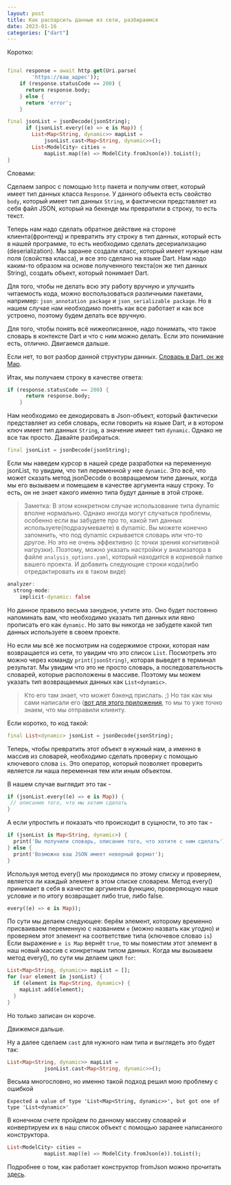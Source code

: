 ```yaml
---
layout: post
title: Как распарсить данные из сети, разбираемся
date: 2023-01-16
categories: ["dart"]
---
```


Коротко: 
``` dart

final response = await http.get(Uri.parse(
        'https://ваш_адрес'));
    if (response.statusCode == 200) {
      return response.body;
    } else {
      return 'error';
    }

final jsonList = jsonDecode(jsonString);
      if (jsonList.every((e) => e is Map)) {
        List<Map<String, dynamic>> mapList =
            jsonList.cast<Map<String, dynamic>>();
        List<ModelCity> cities =
            mapList.map((e) => ModelCity.fromJson(e)).toList();
}
```

Словами:

Сделаем запрос с помощью `http` пакета и получим ответ, который имеет тип данных класса `Response`.
У данного объекта есть свойство `body`, который имеет тип данных `String`, и фактически представляет из себя файл JSON, который на бекенде мы превратили в строку, то есть текст.

Теперь нам надо сделать обратное действие на стороне клиента(фронтенд) и превратить эту строку в тип данных, который есть в нашей программе, то есть необходимо сделать десериализацию (deserialization). Мы заранее создали класс, который имеет нужные нам поля (свойства класса), и все это сделано на языке Dart. 
Нам надо каким-то образом на основе полученного текста(он же тип данных String), создать объект, который понимает Dart. 

Для того, чтобы не делать всю эту работу вручную и улучшить читаемость кода, можно воспользоваться различными пакетами, например: `json_annotation package` и `json_serializable package`.
Но в нашем случае нам необходимо понять как все работает и как все устроено, поэтому будем делать все вручную.

Для того, чтобы понять всё нижеописанное, надо понимать, что такое словарь в контексте Dart и что с ним можно делать. 
Если это понимание есть, отлично. Двигаемся дальше. 

Если нет, то вот разбор данной структуры данных. 
[Словарь в Dart, он же Map](./another-page.html). 

Итак, мы получаем строку в качестве ответа:

```dart
if (response.statusCode == 200) {
      return response.body;
    }
```

Нам необходимо ее декодировать в Json-объект, который фактически представляет из себя словарь, если говорить на языке Dart, и в котором ключ имеет тип данных `String`, а значение имеет тип `dynamic`.
Однако не все так просто.
Давайте разбираться.

```dart
final jsonList = jsonDecode(jsonString);
```

Если мы наведем курсор  в нашей среде разработки на переменную jsonList, то увидим, что тип переменной у нее `dynamic`. Это всё, что может сказать метод jsonDecode о возвращаемом типе данных, когда мы его вызываем и помещаем в качестве аргумента нашу строку. 
То есть, он не знает какого именно типа будут данные в этой строке.

>Заметка:
В этом конкретном случае использование типа dynamic вполне нормально. Однако иногда могут случаться проблемы,  особенно если вы забудете про то, какой тип данных используете(подразумеваете) в dynamic. Вы можете конечно запомнить, что под dynamic скрывается словарь или что-то другое. Но это не очень эффективно (с точки зрения когнитивной нагрузки).
Поэтому, можно указать настройки у анализатора в файле `analysis_options.yaml`, который находится в корневой папке вашего проекта. И добавить следующие строки кода(либо отредактировать их в таком виде)
```dart
analyzer: 
  strong-mode: 
    implicit-dynamic: false 
```
Но данное правило весьма занудное, учтите это. Оно будет постоянно напоминать вам, что необходимо указать тип данных или явно прописать его как `dynamic`. Но зато вы никогда не забудете какой тип данных используете в своем проекте.

Но если мы всё же посмотрим на содержимое строки, которая нам возвращается из сети, то увидим что это список `List`. Посмотреть это можно через команду `print(jsonString)`, которая выведет в терминал результат. Мы увидим что это не просто словарь, а последовательность словарей, которые расположены в массиве. 
Поэтому мы можем указать тип возвращаемых данных как `List<dynamic>`.

>Кто его там знает, что может бэкенд прислать. ;) Но так как мы сами написали его ([вот для этого приложения](https://whereishappyinrussia.web.app/), то мы то уже точно знаем, что мы отправили клиенту. 

Если коротко, то код такой:

```dart
final List<dynamic> jsonList = jsonDecode(jsonString);
```

Теперь, чтобы превратить этот объект в нужный нам, а именно в массив из словарей, необходимо сделать проверку с помощью ключевого слова `is`. Это оператор, который позволяет проверить является ли наша переменная тем или иным объектом.

В нашем случае выглядит это так -

```dart
if (jsonList.every((e) => e is Map)) {
 // описание того, что мы хотим сделать
}
```
А если упростить и показать что происходит в сущности, то это так -

```dart
if (jsonList is Map<String, dynamic>) {
  print('Вы получили словарь, описание того, что хотите с ним сделать');
} else {
  print('Возможно ваш JSON имеет неверный формат');
}
```

Используя метод every() мы проходимся по этому списку и проверяем, является ли каждый элемент в этом списке словарем. Метод every() принимает в себя в качестве аргумента функцию, проверяющую наше условие и по итогу возвращает либо true, либо false.

```dart
every((e) => e is Map));
```

По сути мы делаем следующее: берём элемент, которому временно присваиваем переменную с названием `е` (можно назвать как угодно) и проверяем этот элемент на соответствие типа (ключевое словао `is`)
Если выражение `e is Map` вернёт `true`, то мы поместим этот элемент в наш новый массив с конкретным типом данных. 
Когда мы вызываем метод every(), по сути мы делаем цикл `for`:

```dart
List<Map<String, dynamic>> mapList = [];
for (var element in jsonList) {
  if (element is Map<String, dynamic>) {
    mapList.add(element);
  }
}
```
Но только записан он короче. 

Движемся дальше. 

Ну а далее сделаем `cast` для нужного нам типа и выглядеть это будет так:
```dart
List<Map<String, dynamic>> mapList =
            jsonList.cast<Map<String, dynamic>>();
```
Весьма многословно, но именно такой подход решил мою проблему с ошибкой 

```
Expected a value of type 'List<Map<String, dynamic>>', but got one of type 'List<dynamic>' 
```

В конечном счете пройдем по данному массиву словарей и конвертируем их в наш список объект c помощью заранее написанного конструктора.

```dart
List<ModelCity> cities =
            mapList.map((e) => ModelCity.fromJson(e)).toList();
```            

Подробнее о том, как работает конструктор fromJson можно прочитать [здесь](./another-page.html).

